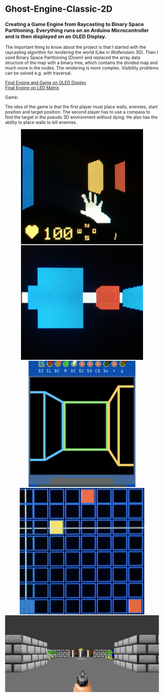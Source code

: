 # Ghost-Engine-Classic-2D

### Creating a Game Engine from Raycasting to Binary Space Partitioning. Everything runs on an Arduino Microcontroller and is then displayed on an OLED Display.


The important thing to know about the project is that I started with the raycasting algorithm for rendering the world (Like in Wolfenstein 3D). Then I used Binary Space Partitioning (Doom) and replaced the array data structure of the map with a binary tree, which contains the divided map and much more in the nodes.
The rendering is more complex. Visibility problems can be solved e.g. with traversal.



[Final Engine and Game on OLED Display](https://www.youtube.com/watch?v=XWTsxJl02wU)    
[Final Engine on LED Matrix](https://www.youtube.com/watch?v=WRVSrZ5XRVQ)                                             






Game:

The idea of the game is that the first player must place walls, enemies, start position and target position. The second player has to use a compass to find the target in the pseudo 3D environment without dying. He also has the ability to place walls to kill enemies.



<p align="center">
  <img src="/Media/Final_Game.png" width="400" alt="Final Game">
  <img src="/Media/Scene.png" width="400" alt="Scene from Engine">
  <img src="/Media/Visual_Scene.png" width="350" alt="Wall Rendering">
  <img src="/Media/Map_Editor.jpeg" width="408" alt="Map Editor">
  <img src="/Media/Wolfenstein 3D.jpeg" width="800" alt="Wolfenstein 3d">
</p>
